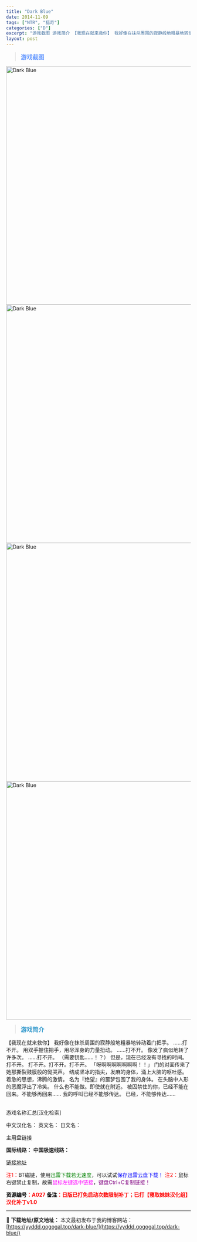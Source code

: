```yaml
---
title: "Dark Blue"
date: 2014-11-09
tags: ["NTR", "猎奇"]
categories: ["D"]
excerpt: "游戏截图 游戏简介 【我现在就来救你】 我好像在抹杀周围的寂静般地粗暴地转动着门把手。 ……打不开。 用双手握住把手，用尽浑身的力量扭动。 ……打不开。 像发了疯似地转了许多次。 ……打不开。 （需要钥匙……！？） 但是，现在已经没有寻找的时间。 打不开。 打不开。打不开。打不开。 「呀啊啊啊啊啊啊&hellip;"
layout: post
---
```


<div>
<blockquote><b><span style="font-size: 12pt; color: #6699ff;">游戏截图</span></b></blockquote>
<div><img title="点击放大" src="https://yyddd.gogogal.top/wp-content/uploads/2025/04/20250429_6810ee589e4f1.webp" alt="Dark Blue" width="650" /></div>
<div><img title="点击放大" src="https://yyddd.gogogal.top/wp-content/uploads/2025/04/20250429_6810ee5be13d2.webp" alt="Dark Blue" width="650" /></div>
<div><img title="点击放大" src="https://yyddd.gogogal.top/wp-content/uploads/2025/04/20250429_6810ee5de51e2.webp" alt="Dark Blue" width="650" /></div>
<div><img title="点击放大" src="https://yyddd.gogogal.top/wp-content/uploads/2025/04/20250429_6810ee5fe3853.webp" alt="Dark Blue" width="650" /></div>
<blockquote><b><span style="font-size: 12pt; color: #3399cc;">游戏简介</span></b></blockquote>
<div>【我现在就来救你】
我好像在抹杀周围的寂静般地粗暴地转动着门把手。
……打不开。
用双手握住把手，用尽浑身的力量扭动。
……打不开。
像发了疯似地转了许多次。
……打不开。
（需要钥匙……！？）
但是，现在已经没有寻找的时间。
打不开。
打不开。打不开。打不开。
「呀啊啊啊啊啊啊啊！！」
门的对面传来了她那撕裂鼓膜般的恸哭声。
结成坚冰的指尖，发麻的身体，涌上大脑的呕吐感。
着急的思想，沸腾的激情。
名为『绝望』的噩梦包围了我的身体。
在头脑中人形的恶魔浮出了冷笑。
什么也不能做。即使就在附近。
被囚禁住的你，已经不能在回来。不能够再回来……
我的呼叫已经不能够传达。
已经，不能够传达……</div>
&nbsp;

游戏名称汇总[汉化检索]

中文汉化名：
英文名：
日文名：
</div>
<div class="panel panel-primary">
<div class="panel-heading">主用盘链接</div>
<div class="panel-body">

<b>国际线路：</b>
<b>中国极速线路：</b>

<!--wechatfans start-->

<a href="https://pan.xunlei.com/s/VOR9h5UVtjT1HCYl_tfuxwNmA1?pwd=8vmn#">链接地址</a>

<!--wechatfans end-->
<span style="color: #ff0000;">注1：</span>BT磁链，使用<span style="color: #008000;">迅雷下载若无速度</span>，可以试试<span style="color: #0000ff;">保存迅雷云盘下载！</span>
<span style="color: #ff0000;">注2：</span>鼠标右键禁止复制，故需<span style="color: #ff00ff;">鼠标左键选中链接</span>，<span style="color: #800080;">键盘Ctrl+C复制链接！</span>

</div>
<div class="panel-footer"><span style="color: #ff0000;"><b><span style="color: #000000;">资源编号</span>：A027</b></span>
<span style="color: #ff0000;"><b><span style="color: #000000;">备注</span>：日版已打免启动次数限制补丁；已打【寝取妹妹汉化组】汉化补丁v1.0</b></span></div>
</div>

---
📖 **下载地址/原文地址：** 本文最初发布于我的博客网站：[https://yyddd.gogogal.top/dark-blue/](https://yyddd.gogogal.top/dark-blue/)
